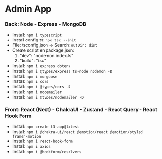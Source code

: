 # Admin App

### Back: Node - Express - MongoDB

- Install: `npm i typescript`
- Install config ts: `npx tsc --init`
- File: tsconfig.json -> Search: `outDir: dist`
- Create script en package.json:
  1.  "dev": "nodemon index.ts"
  2.  "build": "tsc"
- Install: `npm i express dotenv`
- Install: `npm i @types/express ts-node nodemon -D`
- Install: `npm i mongoose`
- Install: `npm i cors`
- Install: `npm i @types/cors -D`
- Install: `npm i nodemailer`
- Install: `npm i @types/nodemailer -D`

### Front: React (Next) - ChakraUI - Zustand - React Query - React Hook Form

- Install: `npm create t3-app@latest`
- Install: `npm i @chakra-ui/react @emotion/react @emotion/styled framer-motion`
- Install: `npm i react-hook-form`
- Install: `npm i axios`
- Install: `npm i @hookform/resolvers`
